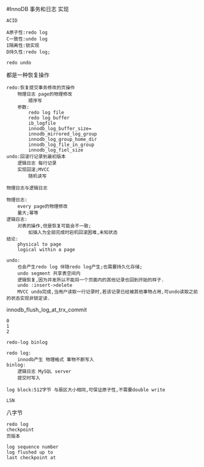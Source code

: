 #InnoDB 事务和日志 实现

`ACID`
	
	A原子性:redo log
	C一致性:undo log
	I隔离性:锁实现
	D持久性:redo log;
	
`redo undo`

都是一种恢复操作

	redo:恢复提交事务修改的页操作
		物理日志 page的物理修改
			顺序写
		参数:
			redo log file
			redo log buffer
			ib_logfile
			innodb_log_buffer_size=
			innodb_mirrored_log_group
			innodb_log_group_home_dir
			innodb_log_file_in_group
			innodb_log_fiel_size
	undo:回滚行记录到最初版本
		逻辑日志 每行记录
		实现回滚;MVCC
			随机读写
			
`物理日志与逻辑日志`

	物理日志:
		every page的物理修改
		量大;幂等
	逻辑日志:
		对表的操作,但是恢复可能会不一致;
			如插入为全部完成时宕机回滚困难,未知状态
	结论:
		physical to page
		logical within a page
	
	undo:
		也会产生redo log 伴随redo log产生;也需要持久化存储;
		undo segment 共享表空间内
		逻辑恢复,因为并发所以不能将一个页面内的其他记录也回到开始的样子.
		undo :insert->delete
		MVCC undo完成,当用户读取一行记录时,若该记录已经被其他事物占用,可undo读取之前的状态实现非锁定读.
		
		
					
innodb_flush_log_at_trx_commit
	
	0
	1
	2





`redo-log binlog`

	redo log:
		innodb产生 物理格式 事物不断写入
	binlog:
		逻辑日志 MySQL server
		提交时写入
		
	log block:512字节 与扇区大小相同,可保证原子性,不需要double write
	
`LSN`

八字节
	
	redo log
	checkpoint 
	页版本
	
	log sequence number
	log flushed up to
	last checkpoint at
	
	